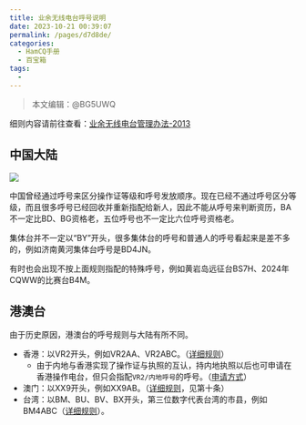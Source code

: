 ```yaml
---
title: 业余无线电台呼号说明
date: 2023-10-21 00:39:07
permalink: /pages/d7d8de/
categories:
  - HamCQ手册
  - 百宝箱
tags:
  - 
---
```


> 本文编辑：@BG5UWQ

细则内容请前往查看：[业余无线电台管理办法-2013](https://www.gov.cn/gongbao/content/2013/content_2307053.htm)  

## 中国大陆

![](/img/0304/1_callsign.png)

中国曾经通过呼号来区分操作证等级和呼号发放顺序。现在已经不通过呼号区分等级，而且很多呼号已经回收并重新指配给新人，因此不能从呼号来判断资历，BA不一定比BD、BG资格老，五位呼号也不一定比六位呼号资格老。

集体台并不一定以“BY”开头，很多集体台的呼号和普通人的呼号看起来是差不多的，例如济南黄河集体台呼号是BD4JN。

有时也会出现不按上面规则指配的特殊呼号，例如黄岩岛远征台BS7H、2024年CQWW的比赛台B4M。

## 港澳台

由于历史原因，港澳台的呼号规则与大陆有所不同。

* 香港：以VR2开头，例如VR2AA、VR2ABC。（[详细规则](https://www.coms-auth.hk/filemanager/statement/tc/upload/561/i297.pdf)）
    * 由于内地与香港实现了操作证与执照的互认，持内地执照以后也可申请在香港操作电台，但只会指配`VR2/内地呼号`的呼号。（[申请方式](https://www.ofca.gov.hk/filemanager/ofca/sc/content_624/GN_12_2024_sc.pdf)）
* 澳门：以XX9开头，例如XX9AB。（[详细规则](https://bo.io.gov.mo/bo/i/94/24/declei29_cn.asp)，见第十条）
* 台湾：以BM、BU、BV、BX开头，第三位数字代表台湾的市县，例如BM4ABC（[详细规则](http://www.ctarl.org.tw/bv5ya/callsigl.htm)）。
